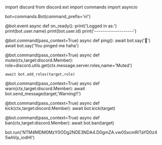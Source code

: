 
import discord
from discord.ext import commands
import asyncio
 
bot=commands.Bot(command_prefix='n!')
 
@bot.event
async def on_ready():
    print('Logged in as:')
    print(bot.user.name)
    print(bot.user.id)
    print('--------------------')
   
@bot.command(pass_context=True)
async def ping():
    await bot.say(':ping_pong:')
    await bot.say('You pinged me haha')
   
@bot.command(pass_context=True)
async def mute(ctx,target:discord.Member):
    role=discord.utils.get(ctx.message.server.roles,name='Muted')
   
    await bot.add_roles(target,role)
   
@bot.command(pass_context=True)
async def warn(ctx,target:discord.Member):
    await bot.send_message(target,'Warning!!')
   
@bot.command(pass_context=True)
async def kick(ctx,target:discord.Member):
    await bot.kick(target)
   
@bot.command(pass_context=True)
async def ban(ctx,target:discord.Member):
    await bot.ban(target)
   
bot.run('NTM4MDM0MzY0ODg2NDE3NDA4.D0gmZA.vw0SxcmRlTaYD0z45whVp_iodHI')
	  
